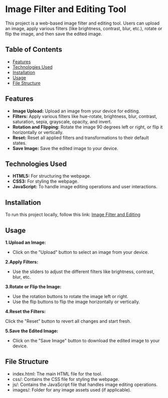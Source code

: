 # Image Filter and Editing Tool

This project is a web-based image filter and editing tool. Users can upload an image, apply various filters (like brightness, contrast, blur, etc.), rotate or flip the image, and then save the edited image.

## Table of Contents

- [Features](#features)
- [Technologies Used](#technologies-used)
- [Installation](#installation)
- [Usage](#usage)
- [File Structure](#file-structure)


## Features

- **Image Upload:** Upload an image from your device for editing.
- **Filters:** Apply various filters like hue-rotate, brightness, blur, contrast, saturation, sepia, grayscale, opacity, and invert.
- **Rotation and Flipping:** Rotate the image 90 degrees left or right, or flip it horizontally or vertically.
- **Reset:** Reset all applied filters and transformations to their default states.
- **Save Image:** Save the edited image to your device.

## Technologies Used

- **HTML5:** For structuring the webpage.
- **CSS3:** For styling the webpage.
- **JavaScript:** To handle image editing operations and user interactions.

## Installation

To run this project locally, follow this link:
<a href="https://kene19.github.io/image-editor/">Image Filter and Editing</a>

## Usage

**1.Upload an Image:**

- Click on the "Upload" button to select an image from your device.
  
**2.Apply Filters:**

- Use the sliders to adjust the different filters like brightness, contrast, blur, etc.

**3.Rotate or Flip the Image:**

- Use the rotation buttons to rotate the image left or right.
- Use the flip buttons to flip the image horizontally or vertically.

**4.Reset the Filters:**

Click the "Reset" button to revert all changes and start fresh.

**5.Save the Edited Image:**

- Click on the "Save Image" button to download the edited image to your device.

## File Structure

- index.html: The main HTML file for the tool.
- css/: Contains the CSS file for styling the webpage.
- js/: Contains the JavaScript file that handles image editing operations.
- images/: Folder for any image assets used (if applicable).
